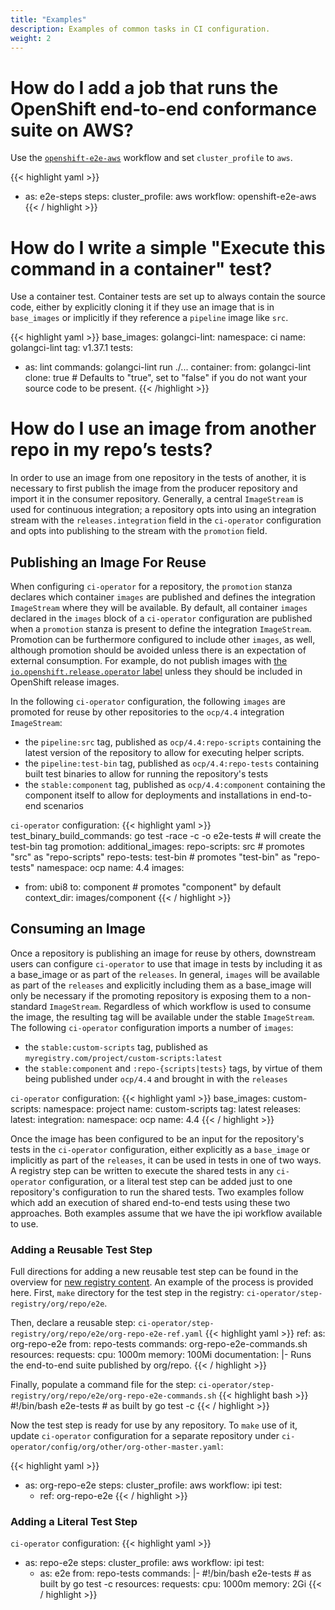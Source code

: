 ```yaml
---
title: "Examples"
description: Examples of common tasks in CI configuration.
weight: 2
---
```


# How do I add a job that runs the OpenShift end-to-end conformance suite on AWS?

Use the [`openshift-e2e-aws`](https://steps.ci.openshift.org/workflow/openshift-e2e-aws) workflow and set
`cluster_profile` to `aws`.

{{< highlight yaml >}}
- as: e2e-steps
  steps:
    cluster_profile: aws
    workflow: openshift-e2e-aws
{{< / highlight >}}

# How do I write a simple "Execute this command in a container" test?

Use a container test. Container tests are set up to always contain the source code, either by
explicitly cloning it if they use an image that is in `base_images` or implicitly if they reference
a `pipeline` image like `src`.

{{< highlight yaml >}}
base_images:
  golangci-lint:
    namespace: ci
    name: golangci-lint
    tag: v1.37.1
tests:
- as: lint
  commands: golangci-lint run ./...
  container:
    from: golangci-lint
    clone: true # Defaults to "true", set to "false" if you do not want your source code to be present.
{{< /highlight >}}

# How do I use an image from another repo in my repo’s tests?

In order to use an image from one repository in the tests of another, it is necessary to first publish the image from
the producer repository and import it in the consumer repository. Generally, a central `ImageStream` is used for
continuous integration; a repository opts into using an integration stream with the `releases.integration` field in the
`ci-operator` configuration and opts into publishing to the stream with the `promotion` field.

## Publishing an Image For Reuse

When configuring `ci-operator` for a repository, the `promotion` stanza declares which container `images` are published and
defines the integration `ImageStream` where they will be available. By default, all container `images` declared in the
`images` block of a `ci-operator` configuration are published when a `promotion` stanza is present to define the integration
`ImageStream`. Promotion can be furthermore configured to include other `images`, as well, although promotion should be avoided unless there is an expectation of external consumption. For example, do not publish images with [the `io.openshift.release.operator` label](../../how-tos/onboarding-a-new-component/#product-builds-and-becoming-part-of-an-openshift-release) unless they should be included in OpenShift release images.

In the following `ci-operator` configuration, the following `images` are promoted for reuse by other repositories to the `ocp/4.4` integration `ImageStream`:

* the `pipeline:src` tag, published as `ocp/4.4:repo-scripts` containing the latest version of the repository to allow for executing helper scripts.
* the `pipeline:test-bin` tag, published as `ocp/4.4:repo-tests` containing built test binaries to allow for running the repository's tests
* the `stable:component` tag, published as `ocp/4.4:component` containing the component itself to allow for deployments and installations in end-to-end scenarios

`ci-operator` configuration:
{{< highlight yaml >}}
test_binary_build_commands: go test -race -c -o e2e-tests # will create the test-bin tag
promotion:
  additional_images:
    repo-scripts: src    # promotes "src" as "repo-scripts"
    repo-tests: test-bin # promotes "test-bin" as "repo-tests"
  namespace: ocp
  name: 4.4
images:
- from: ubi8
  to: component # promotes "component" by default
  context_dir: images/component
{{< / highlight >}}

## Consuming an Image

Once a repository is publishing an image for reuse by others, downstream users can configure `ci-operator` to use that
image in tests by including it as a base_image or as part of the `releases`. In general, `images` will be available
as part of the `releases` and explicitly including them as a base_image will only be necessary if the promoting
repository is exposing them to a non-standard `ImageStream`. Regardless of which workflow is used to consume the image,
the resulting tag will be available under the stable `ImageStream`. The following `ci-operator` configuration imports a
number of `images`:

* the `stable:custom-scripts` tag, published as `myregistry.com/project/custom-scripts:latest`
* the `stable:component` and `:repo-{scripts|tests}` tags, by virtue of them being published under `ocp/4.4` and brought in with the `releases`

`ci-operator` configuration:
{{< highlight yaml >}}
base_images:
  custom-scripts:
    namespace: project
    name: custom-scripts
    tag: latest
releases:
  latest:
    integration:
      namespace: ocp
      name: 4.4
{{< / highlight >}}

Once the image has been configured to be an input for the repository's tests in the `ci-operator` configuration, either
explicitly as a `base_image` or implicitly as part of the `releases`, it can be used in tests in one of two ways. A
registry step can be written to execute the shared tests in any `ci-operator` configuration, or a literal test step can be
added just to one repository's configuration to run the shared tests. Two examples follow which add an execution of
shared end-to-end tests using these two approaches. Both examples assume that we have the ipi workflow available to use.

### Adding a Reusable Test Step

Full directions for adding a new reusable test step can be found in the overview for [new registry
content](/docs/how-tos/adding-changing-step-registry-content/#adding-content). An example of the process is provided
here. First, `make` directory for the test step in the registry: `ci-operator/step-registry/org/repo/e2e`.

Then, declare a reusable step: `ci-operator/step-registry/org/repo/e2e/org-repo-e2e-ref.yaml`
{{< highlight yaml >}}
ref:
  as: org-repo-e2e
  from: repo-tests
  commands: org-repo-e2e-commands.sh
  resources:
    requests:
      cpu: 1000m
      memory: 100Mi
  documentation: |-
    Runs the end-to-end suite published by org/repo.
{{< / highlight >}}

Finally, populate a command file for the step: `ci-operator/step-registry/org/repo/e2e/org-repo-e2e-commands.sh`
{{< highlight bash >}}
#!/bin/bash
e2e-tests # as built by go test -c
{{< / highlight >}}

Now the test step is ready for use by any repository. To `make` use of it, update `ci-operator` configuration for a separate
repository under `ci-operator/config/org/other/org-other-master.yaml`:

{{< highlight yaml >}}
- as: org-repo-e2e
  steps:
    cluster_profile: aws
    workflow: ipi
    test:
    - ref: org-repo-e2e
{{< / highlight >}}

### Adding a Literal Test Step

`ci-operator` configuration:
{{< highlight yaml >}}
- as: repo-e2e
  steps:
   cluster_profile: aws
    workflow: ipi
    test:
    - as: e2e
      from: repo-tests
      commands: |-
        #!/bin/bash
        e2e-tests # as built by go test -c
      resources:
        requests:
          cpu: 1000m
          memory: 2Gi
{{< / highlight >}}
